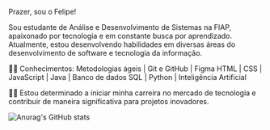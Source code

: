 Prazer, sou o Felipe!

Sou estudante de Análise e Desenvolvimento de Sistemas na FIAP, apaixonado por tecnologia e em constante busca por aprendizado. Atualmente, estou desenvolvendo habilidades em diversas áreas do desenvolvimento de software e tecnologia da informação.

👨‍💻 Conhecimentos:
Metodologias ágeis | Git e GitHub | Figma
HTML | CSS | JavaScript | Java | Banco de dados
SQL | Python | Inteligência Artificial

👨‍💻 Estou determinado a iniciar minha carreira no mercado de tecnologia e contribuir de maneira significativa para projetos inovadores.

![Anurag's GitHub stats](https://github-readme-stats.vercel.app/api?username=anuraghazra&show_icons=true&theme=radical)
